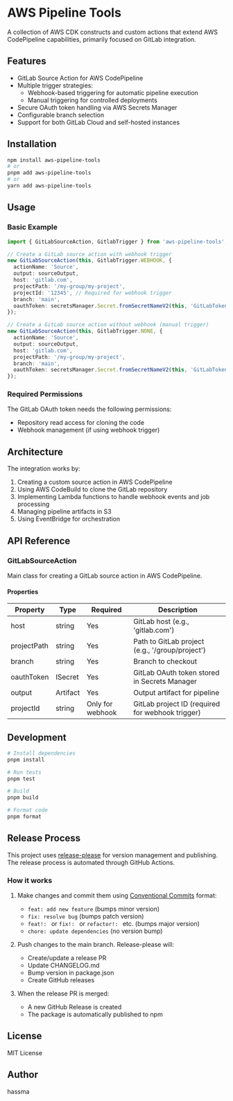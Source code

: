 # AWS Pipeline Tools

A collection of AWS CDK constructs and custom actions that extend AWS CodePipeline capabilities, primarily focused on GitLab integration.


## Features

- GitLab Source Action for AWS CodePipeline
- Multiple trigger strategies:
  - Webhook-based triggering for automatic pipeline execution
  - Manual triggering for controlled deployments
- Secure OAuth token handling via AWS Secrets Manager
- Configurable branch selection
- Support for both GitLab Cloud and self-hosted instances

## Installation

```bash
npm install aws-pipeline-tools
# or
pnpm add aws-pipeline-tools
# or
yarn add aws-pipeline-tools
```

## Usage

### Basic Example

```typescript
import { GitLabSourceAction, GitlabTrigger } from 'aws-pipeline-tools';

// Create a GitLab source action with webhook trigger
new GitLabSourceAction(this, GitlabTrigger.WEBHOOK, {
  actionName: 'Source',
  output: sourceOutput,
  host: 'gitlab.com',
  projectPath: '/my-group/my-project',
  projectId: '12345', // Required for webhook trigger
  branch: 'main',
  oauthToken: secretsManager.Secret.fromSecretNameV2(this, 'GitLabToken', 'gitlab-token')
});

// Create a GitLab source action without webhook (manual trigger)
new GitLabSourceAction(this, GitlabTrigger.NONE, {
  actionName: 'Source',
  output: sourceOutput,
  host: 'gitlab.com',
  projectPath: '/my-group/my-project',
  branch: 'main',
  oauthToken: secretsManager.Secret.fromSecretNameV2(this, 'GitLabToken', 'gitlab-token')
});
```

### Required Permissions

The GitLab OAuth token needs the following permissions:
- Repository read access for cloning the code
- Webhook management (if using webhook trigger)

## Architecture

The integration works by:
1. Creating a custom source action in AWS CodePipeline
2. Using AWS CodeBuild to clone the GitLab repository
3. Implementing Lambda functions to handle webhook events and job processing
4. Managing pipeline artifacts in S3
5. Using EventBridge for orchestration

## API Reference

### GitLabSourceAction

Main class for creating a GitLab source action in AWS CodePipeline.

#### Properties

| Property | Type | Required | Description |
|----------|------|----------|-------------|
| host | string | Yes | GitLab host (e.g., 'gitlab.com') |
| projectPath | string | Yes | Path to GitLab project (e.g., '/group/project') |
| branch | string | Yes | Branch to checkout |
| oauthToken | ISecret | Yes | GitLab OAuth token stored in Secrets Manager |
| output | Artifact | Yes | Output artifact for pipeline |
| projectId | string | Only for webhook | GitLab project ID (required for webhook trigger) |

## Development

```bash
# Install dependencies
pnpm install

# Run tests
pnpm test

# Build
pnpm build

# Format code
pnpm format
```

## Release Process

This project uses [release-please](https://github.com/googleapis/release-please) for version management and publishing. The release process is automated through GitHub Actions.

### How it works

1. Make changes and commit them using [Conventional Commits](https://www.conventionalcommits.org/) format:
   - `feat: add new feature` (bumps minor version)
   - `fix: resolve bug` (bumps patch version)
   - `feat!: ` or `fix!: ` or `refactor!: ` etc. (bumps major version)
   - `chore: update dependencies` (no version bump)

2. Push changes to the main branch. Release-please will:
   - Create/update a release PR
   - Update CHANGELOG.md
   - Bump version in package.json
   - Create GitHub releases

3. When the release PR is merged:
   - A new GitHub Release is created
   - The package is automatically published to npm

## License

MIT License

## Author

hassma